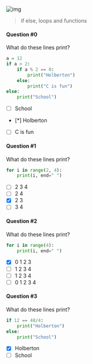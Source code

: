 ![img](https://assets.imaginablefutures.com/media/images/ALX_Logo.max-200x150.png)
>  if else, loops and functions

#### Question #0
What do these lines print?
```python
a = 12
if a > 2:
    if a % 2 == 0:
        print("Holberton")
    else:
        print("C is fun")
else:
    print("School")
```
* [ ] School 
* [*] Holberton
* [ ] C is fun

#### Question #1
What do these lines print?
```python
for i in range(2, 4):
    print(i, end=" ")
```
* [ ] 2 3 4
* [ ] 2 4
* [X] 2 3 
* [ ] 3 4 

#### Question #2
What do these lines print?
```python
for i in range(4):
    print(i, end=" ")
```
* [X] 0 1 2 3 
* [ ] 1 2 3 4
* [ ] 1 2 3 4
* [ ] 0 1 2 3 4

#### Question #3
What do these lines print?
```python
if 12 == 48/4:
    print("Holberton")
else:
    print("School")
```
* [X] Holberton
* [ ] School 
